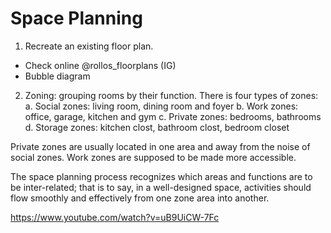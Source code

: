# Space Planning

1. Recreate an existing floor plan.
- Check online @rollos_floorplans (IG)
- Bubble diagram

2. Zoning: grouping rooms by their function.
There is four types of zones:
a. Social zones: living room, dining room and foyer
b. Work zones: office, garage, kitchen and gym
c. Private zones: bedrooms, bathrooms
d. Storage zones: kitchen clost, bathroom clost, bedroom closet

Private zones are usually located in one area and away from the noise of social zones.
Work zones are supposed to be made more accessible.

The space planning process recognizes which areas and functions are to be inter-related; that is to say, in a well-designed space, activities should flow smoothly and effectively from one zone area into another.

https://www.youtube.com/watch?v=uB9UiCW-7Fc